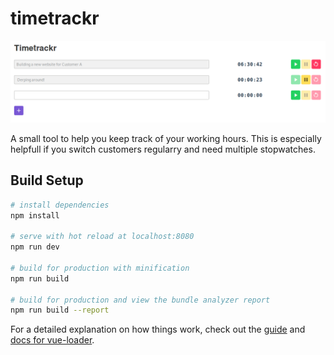 # timetrackr

![screenshot of the tool](screenshot.png)

A small tool to help you keep track of your working hours.
This is especially helpfull if you switch customers regularry and need multiple stopwatches.

## Build Setup

``` bash
# install dependencies
npm install

# serve with hot reload at localhost:8080
npm run dev

# build for production with minification
npm run build

# build for production and view the bundle analyzer report
npm run build --report
```

For a detailed explanation on how things work, check out the [guide](http://vuejs-templates.github.io/webpack/) and [docs for vue-loader](http://vuejs.github.io/vue-loader).
